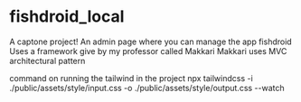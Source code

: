 # fishdroid_local
A captone project!
An admin page where you can manage the app fishdroid
Uses a framework give by my professor called Makkari
Makkari uses MVC architectural pattern

command on running the tailwind in the project
npx tailwindcss -i ./public/assets/style/input.css -o ./public/assets/style/output.css --watch
